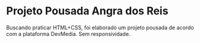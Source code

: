 # Projeto Pousada Angra dos Reis
Buscando praticar HTML+CSS, foi elaborado um projeto pousada de acordo com a plataforma DevMedia.
Sem responsividade.
